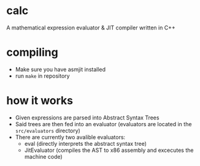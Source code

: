 # calc
A mathematical expression evaluator & JIT compiler written in C++
# compiling
- Make sure you have asmjit installed
- run `make` in repository
# how it works
- Given expressions are parsed into Abstract Syntax Trees
- Said trees are then fed into an evaluator (evaluators are located in the `src/evaluators` directory)
- There are currently two avalible evaluators:
    * eval (directly interprets the abstract syntax tree)
    * JitEvaluator (compiles the AST to x86 assembly and excecutes the machine code)